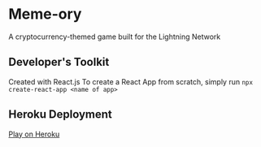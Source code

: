 # Meme-ory
A cryptocurrency-themed game built for the Lightning Network

## Developer's Toolkit
Created with React.js
To create a React App from scratch, simply run `npx create-react-app <name of app>`

## Heroku Deployment
[Play on Heroku](https://bitmemory.herokuapp.com)
